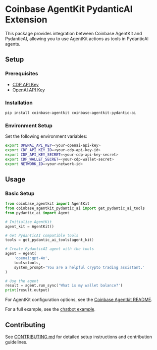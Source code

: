 # Coinbase AgentKit PydanticAI Extension

This package provides integration between Coinbase AgentKit and PydanticAI, allowing you to use AgentKit actions as tools in PydanticAI agents.

## Setup

### Prerequisites

- [CDP API Key](https://portal.cdp.coinbase.com/access/api)
- [OpenAI API Key](https://platform.openai.com/docs/quickstart#create-and-export-an-api-key)

### Installation

```bash
pip install coinbase-agentkit coinbase-agentkit-pydantic-ai
```

### Environment Setup

Set the following environment variables:

```bash
export OPENAI_API_KEY=<your-openai-api-key>
export CDP_API_KEY_ID=<your-cdp-api-key-id>
export CDP_API_KEY_SECRET=<your-cdp-api-key-secret>
export CDP_WALLET_SECRET=<your-cdp-wallet-secret>
export NETWORK_ID=<your-network-id>
```

## Usage

### Basic Setup

```python
from coinbase_agentkit import AgentKit
from coinbase_agentkit_pydantic_ai import get_pydantic_ai_tools
from pydantic_ai import Agent

# Initialize AgentKit
agent_kit = AgentKit()

# Get PydanticAI compatible tools
tools = get_pydantic_ai_tools(agent_kit)

# Create PydanticAI agent with the tools
agent = Agent(
    'openai:gpt-4o',
    tools=tools,
    system_prompt='You are a helpful crypto trading assistant.'
)

# Use the agent
result = agent.run_sync('What is my wallet balance?')
print(result.output)
```

For AgentKit configuration options, see the [Coinbase Agentkit README](https://github.com/coinbase/agentkit/blob/master/python/coinbase-agentkit/README.md).

For a full example, see the [chatbot example](https://github.com/coinbase/agentkit/blob/master/python/examples/pydantic-ai-cdp-server-chatbot/chatbot.py).

## Contributing

See [CONTRIBUTING.md](https://github.com/coinbase/agentkit/blob/master/CONTRIBUTING.md) for detailed setup instructions and contribution guidelines.
